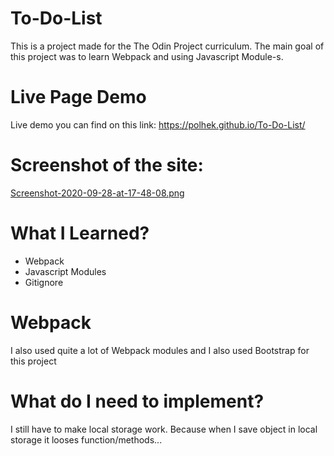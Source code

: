 # To-Do-List


This is a project made for the The Odin Project curriculum. The main goal of this project was to learn Webpack and using Javascript Module-s. 

# Live Page Demo

Live demo you can find on this link: https://polhek.github.io/To-Do-List/

# Screenshot of the site: 
[Screenshot-2020-09-28-at-17-48-08.png](https://postimg.cc/nsQDYW6T)

# What I Learned?
- Webpack
- Javascript Modules
- Gitignore

# Webpack
I also used quite a lot of Webpack modules and I also used Bootstrap for this project

# What do I need to implement?

I still have to make local storage work. Because when I save object in local storage it looses function/methods...
